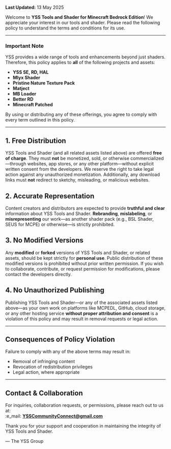 **Last Updated:** 13 May 2025

Welcome to **YSS Tools and Shader for Minecraft Bedrock Edition**! We appreciate your interest in our tools and shader. Please read the following policy to understand the terms and conditions for its use.

---

### Important Note

YSS provides a wide range of tools and enhancements beyond just shaders. Therefore, this policy applies to **all** of the following projects and assets:

- **YSS SE, RD, HAL**  
- **Mlyx Shader**  
- **Pristine Nature Texture Pack**  
- **Matject**  
- **MB Loader**  
- **Better RD**  
- **Minecraft Patched**  

By using or distributing any of these offerings, you agree to comply with every term outlined in this policy.

---

## 1. Free Distribution  
YSS Tools and Shader (and all related assets listed above) are offered **free of charge**. They must **not** be monetized, sold, or otherwise commercialized—through websites, app stores, or any other platform—without explicit written consent from the developers. We reserve the right to take legal action against any unauthorized monetization. Additionally, any download links must **not** redirect to sketchy, misleading, or malicious websites.

## 2. Accurate Representation  
Content creators and distributors are expected to provide **truthful and clear** information about YSS Tools and Shader. **Rebranding**, **mislabeling**, or **misrepresenting** our work—as another shader pack (e.g., BSL Shader, SEUS for MCPE) or otherwise—is strictly prohibited.

## 3. No Modified Versions  
Any **modified** or **forked** versions of YSS Tools and Shader, or related assets, should be kept strictly for **personal use**. Public distribution of these modified versions is prohibited without prior written permission. If you wish to collaborate, contribute, or request permission for modifications, please contact the developers directly.

## 4. No Unauthorized Publishing  
Publishing YSS Tools and Shader—or any of the associated assets listed above—as your own work on platforms like MCPEDL, GitHub, cloud storage, or any other hosting service **without proper attribution and consent** is a violation of this policy and may result in removal requests or legal action.

---

## Consequences of Policy Violation  
Failure to comply with any of the above terms may result in:

- Removal of infringing content  
- Revocation of redistribution privileges  
- Legal action, where appropriate  

---

## Contact & Collaboration  
For inquiries, collaboration requests, or permissions, please reach out to us at:  
:e_mail: **YSSCommunityConnect@gmail.com**

Thank you for your support and cooperation in maintaining the integrity of YSS Tools and Shader.

— The YSS Group